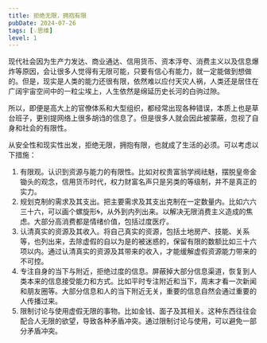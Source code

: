 ```yaml
---
title: 拒绝无限，拥抱有限
pubDate: 2024-07-26
tags: [💡思维]
level: 1
---
```


现代社会因为生产力发达、商业通达、信用货币、资本浮夸、消费主义以及信息爆炸等原因，会让很多人觉得有无限可能，只要有信心有能力，就一定能做到想做的。但是，现实是人类的能力还很有限，依然难以应付天灾人祸，人类还是居住在广阔宇宙空间中的一粒尘埃上，人生依然是绵延历史长河的白驹过隙。

所以，即便是高大上的官僚体系和大型组织，都经常出现各种错误，本质上也是草台班子，更别提网络上很多胡诌的信息了。但是很多人就会因此被蒙蔽，忽视了自身和社会的有限性。

从安全性和现实性出发，拒绝无限，拥抱有限，也就成了生活的必须。可以考虑以下措施：

1. 有限观。认识到资源与能力的有限性。比如对权贵富翁学阀祛魅，摆脱皇帝金锄头的观念，信用货币时代，权力财富名声只是另类的等级制，并不是真正的实力。
2. 规划克制的需求及其支出。把主要需求及其支出克制在一定数量内。比如六六三十六，可以画个螺旋形🌀，从外到内列出来。以解决无限消费主义造成的焦虑。大部分高消费都是情绪价值，包括过度医疗。
3. 认清真实的资源及其收入。将自己真实的资源，包括土地房产、技能、关系等，也列出来，去除虚假的自以为是的被迷惑的，保留有限的数额比如三十六项以内。通过认清真实的资源及其带来的收入，才能缓解虚假资源能力带来的不可控。
4. 专注自身的当下与附近，拒绝过度的信息。屏蔽掉大部分信息渠道，恢复到人类本来的信息接受能力和方式。比如平时专注附近和当下，周末才看一次新闻和朋友圈等。大部分信息和人的当下附近无关，重要的信息自然会通过重要的人传播过来。
5. 限制讨论与使用虚假无限的事物。比如金钱、面子及其相关。这种东西往往会配合人无限的欲望，导致各种矛盾冲突。通过限制讨论与使用，可以避免一部分矛盾冲突。
